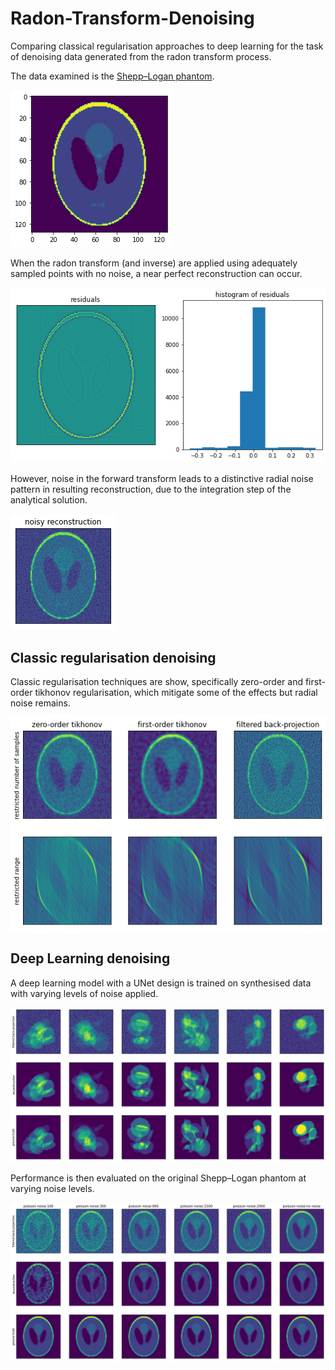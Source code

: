# Radon-Transform-Denoising
Comparing classical regularisation approaches to deep learning for the task of denoising data generated from the radon transform process.

The data examined is the [Shepp–Logan phantom](https://en.wikipedia.org/wiki/Shepp%E2%80%93Logan_phantom).

![Shepp–Logan phantom](assets/phantom.png)

When the radon transform (and inverse) are applied using adequately sampled points with no noise, a near perfect reconstruction can occur.

![Reconstructed Shepp–Logan phantom](assets/residualsIdeal.png)

However, noise in the forward transform leads to a distinctive radial noise pattern in resulting reconstruction, due to the integration step of the analytical solution.

![Noisy Shepp–Logan phantom](assets/noisy.png)

## Classic regularisation denoising
Classic regularisation techniques are show, specifically zero-order and first-order tikhonov regularisation, which mitigate some of the effects but radial noise remains.

![Regularisation Shepp–Logan phantom](assets/classicalMethods.png)

## Deep Learning denoising
A deep learning model with a UNet design is trained on synthesised data with varying levels of noise applied.

![Deep Learning validation](assets/validationData.png)

Performance is then evaluated on the original Shepp–Logan phantom at varying noise levels.

![Deep Learning test Shepp–Logan phantom](assets/phantomReconstruction.png)
